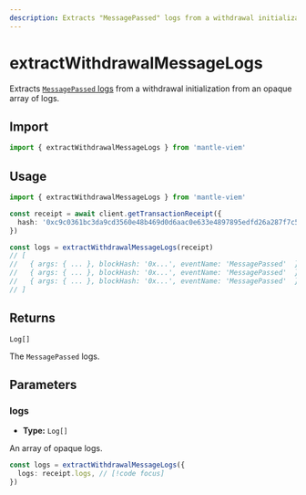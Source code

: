 ```yaml
---
description: Extracts "MessagePassed" logs from a withdrawal initialization from an opaque array of logs.
---
```


# extractWithdrawalMessageLogs

Extracts [`MessagePassed` logs](https://github.com/mantlenetworkio/mantle-v2/blob/v1.0.0-alpha.1/packages/contracts-bedrock/contracts/L2/L2ToL1MessagePasser.sol#L60) from a withdrawal initialization from an opaque array of logs.

## Import

```ts
import { extractWithdrawalMessageLogs } from 'mantle-viem'
```

## Usage

```ts
import { extractWithdrawalMessageLogs } from 'mantle-viem'

const receipt = await client.getTransactionReceipt({
  hash: '0xc9c0361bc3da9cd3560e48b469d0d6aac0e633e4897895edfd26a287f7c578ec',
})

const logs = extractWithdrawalMessageLogs(receipt)
// [
//   { args: { ... }, blockHash: '0x...', eventName: 'MessagePassed'  },
//   { args: { ... }, blockHash: '0x...', eventName: 'MessagePassed'  },
//   { args: { ... }, blockHash: '0x...', eventName: 'MessagePassed'  },
// ]
```

## Returns

`Log[]`

The `MessagePassed` logs.

## Parameters

### logs

- **Type:** `Log[]`

An array of opaque logs.

```ts
const logs = extractWithdrawalMessageLogs({
  logs: receipt.logs, // [!code focus]
})
```
